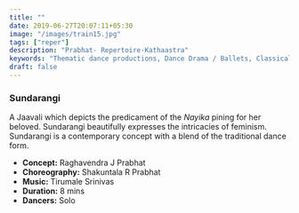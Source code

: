 ```yaml
---
title: ""
date: 2019-06-27T20:07:11+05:30
image: "/images/train15.jpg"
tags: ["reper"]
description: "Prabhat- Repertoire-Kathaastra"
keywords: "Thematic dance productions, Dance Drama / Ballets, Classical dance sequences."
draft: false
---
```

### Sundarangi

A Jaavali which depicts the predicament of the _Nayika_ pining for her beloved. Sundarangi beautifully expresses the intricacies of feminism. Sundarangi is a contemporary concept with a blend of the traditional dance form.

- **Concept:** Raghavendra J Prabhat
- **Choreography:** Shakuntala R Prabhat
- **Music:** Tirumale Srinivas
- **Duration:** 8 mins
- **Dancers:** Solo
